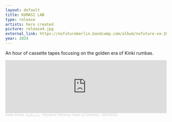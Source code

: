 ```yaml
---
layout: default 
title: KUMASI LAB
type: release
artists: hero created
picture: release4.jpg
external_link: https://nofutureberlin.bandcamp.com/album/nofuture-va-2023-vol-2
year: 2024
---
```


An hour of cassette tapes focusing on the golden era of Kinki rumbas.


<iframe width="100%" height="166" scrolling="no" frameborder="no" allow="autoplay" src="https://w.soundcloud.com/player/?url=https%3A//api.soundcloud.com/tracks/1155846634&color=%239e978f&auto_play=false&hide_related=false&show_comments=true&show_user=true&show_reposts=false&show_teaser=true"></iframe><div style="font-size: 10px; color: #cccccc;line-break: anywhere;word-break: normal;overflow: hidden;white-space: nowrap;text-overflow: ellipsis; font-family: Interstate,Lucida Grande,Lucida Sans Unicode,Lucida Sans,Garuda,Verdana,Tahoma,sans-serif;font-weight: 100;"><a href="https://soundcloud.com/radioflouka" title="Radio Flouka راديو فلوكة" target="_blank" style="color: #cccccc; text-decoration: none;">Radio Flouka راديو فلوكة</a> · <a href="https://soundcloud.com/radioflouka/rumba-flamenco-tapes-w-cutrinhos-08102021" title="Rumba &amp; Flamenco Tapes w/ Cutrinhos - 08/10/2021" target="_blank" style="color: #cccccc; text-decoration: none;">Rumba &amp; Flamenco Tapes w/ Cutrinhos - 08/10/2021</a></div>